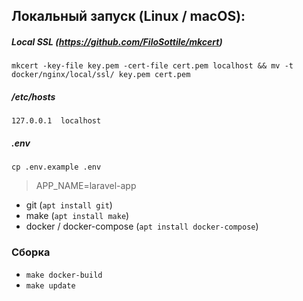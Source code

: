 ## Локальный запуск (Linux / macOS):


##### Local SSL (https://github.com/FiloSottile/mkcert)
`mkcert -key-file key.pem -cert-file cert.pem localhost && mv -t docker/nginx/local/ssl/ key.pem cert.pem`
##### /etc/hosts
`127.0.0.1  localhost`
##### .env
`cp .env.example .env`

> APP_NAME=laravel-app
* git (`apt install git`)
* make (`apt install make`)
* docker / docker-compose (`apt install docker-compose`)

### Сборка

* `make docker-build`
* `make update`
